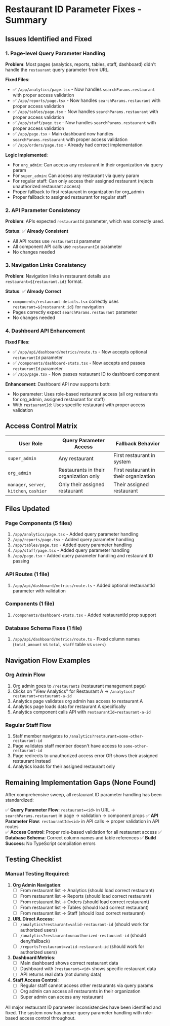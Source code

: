 # Restaurant ID Parameter Fixes - Summary

## Issues Identified and Fixed

### 1. Page-level Query Parameter Handling
**Problem**: Most pages (analytics, reports, tables, staff, dashboard) didn't handle the `restaurant` query parameter from URL.

**Fixed Files**:
- ✅ `/app/analytics/page.tsx` - Now handles `searchParams.restaurant` with proper access validation
- ✅ `/app/reports/page.tsx` - Now handles `searchParams.restaurant` with proper access validation  
- ✅ `/app/tables/page.tsx` - Now handles `searchParams.restaurant` with proper access validation
- ✅ `/app/staff/page.tsx` - Now handles `searchParams.restaurant` with proper access validation
- ✅ `/app/page.tsx` - Main dashboard now handles `searchParams.restaurant` with proper access validation
- ✅ `/app/orders/page.tsx` - Already had correct implementation

**Logic Implemented**:
- For `org_admin`: Can access any restaurant in their organization via query param
- For `super_admin`: Can access any restaurant via query param  
- For regular staff: Can only access their assigned restaurant (rejects unauthorized restaurant access)
- Proper fallback to first restaurant in organization for org_admin
- Proper fallback to assigned restaurant for regular staff

### 2. API Parameter Consistency
**Problem**: APIs expected `restaurantId` parameter, which was correctly used.

**Status**: ✅ **Already Consistent**
- All API routes use `restaurantId` parameter
- All component API calls use `restaurantId` parameter
- No changes needed

### 3. Navigation Links Consistency  
**Problem**: Navigation links in restaurant details use `restaurant=${restaurant.id}` format.

**Status**: ✅ **Already Correct**
- `components/restaurant-details.tsx` correctly uses `restaurant=${restaurant.id}` for navigation
- Pages correctly expect `searchParams.restaurant` parameter
- No changes needed

### 4. Dashboard API Enhancement
**Fixed Files**:
- ✅ `/app/api/dashboard/metrics/route.ts` - Now accepts optional `restaurantId` parameter
- ✅ `/components/dashboard-stats.tsx` - Now accepts and passes `restaurantId` parameter
- ✅ `/app/page.tsx` - Now passes restaurant ID to dashboard component

**Enhancement**: Dashboard API now supports both:
- No parameter: Uses role-based restaurant access (all org restaurants for org_admin, assigned restaurant for staff)
- With `restaurantId`: Uses specific restaurant with proper access validation

## Access Control Matrix

| User Role | Query Parameter Access | Fallback Behavior |
|-----------|----------------------|-------------------|
| `super_admin` | Any restaurant | First restaurant in system |
| `org_admin` | Restaurants in their organization only | First restaurant in their organization |
| `manager`, `server`, `kitchen`, `cashier` | Only their assigned restaurant | Their assigned restaurant |

## Files Updated

### Page Components (5 files)
1. `/app/analytics/page.tsx` - Added query parameter handling
2. `/app/reports/page.tsx` - Added query parameter handling  
3. `/app/tables/page.tsx` - Added query parameter handling
4. `/app/staff/page.tsx` - Added query parameter handling
5. `/app/page.tsx` - Added query parameter handling and restaurant ID passing

### API Routes (1 file)
1. `/app/api/dashboard/metrics/route.ts` - Added optional restaurantId parameter with validation

### Components (1 file)
1. `/components/dashboard-stats.tsx` - Added restaurantId prop support

### Database Schema Fixes (1 file)
1. `/app/api/dashboard/metrics/route.ts` - Fixed column names (`total_amount` vs `total`, `staff` table vs `users`)

## Navigation Flow Examples

### Org Admin Flow
1. Org admin goes to `/restaurants` (restaurant management page)
2. Clicks on "View Analytics" for Restaurant A → `/analytics?restaurant=restaurant-a-id`
3. Analytics page validates org admin has access to restaurant A
4. Analytics page loads data for restaurant A specifically
5. Analytics component calls API with `restaurantId=restaurant-a-id`

### Regular Staff Flow  
1. Staff member navigates to `/analytics?restaurant=some-other-restaurant-id`
2. Page validates staff member doesn't have access to `some-other-restaurant-id`
3. Page redirects to unauthorized access error OR shows their assigned restaurant instead
4. Analytics loads for their assigned restaurant only

## Remaining Implementation Gaps (None Found)

After comprehensive sweep, all restaurant ID parameter handling has been standardized:

✅ **Query Parameter Flow**: `restaurant=<id>` in URL → `searchParams.restaurant` in page → validation → component props
✅ **API Parameter Flow**: `restaurantId=<id>` in API calls → proper validation in API routes  
✅ **Access Control**: Proper role-based validation for all restaurant access
✅ **Database Schema**: Correct column names and table references
✅ **Build Success**: No TypeScript compilation errors

## Testing Checklist

### Manual Testing Required:
1. **Org Admin Navigation**:
   - [ ] From restaurant list → Analytics (should load correct restaurant)
   - [ ] From restaurant list → Reports (should load correct restaurant)  
   - [ ] From restaurant list → Orders (should load correct restaurant)
   - [ ] From restaurant list → Tables (should load correct restaurant)
   - [ ] From restaurant list → Staff (should load correct restaurant)

2. **URL Direct Access**:
   - [ ] `/analytics?restaurant=valid-restaurant-id` (should work for authorized users)
   - [ ] `/analytics?restaurant=unauthorized-restaurant-id` (should deny/fallback)
   - [ ] `/reports?restaurant=valid-restaurant-id` (should work for authorized users)

3. **Dashboard Metrics**:
   - [ ] Main dashboard shows correct restaurant data
   - [ ] Dashboard with `?restaurant=<id>` shows specific restaurant data
   - [ ] API returns real data (not dummy data)

4. **Staff Access Control**:
   - [ ] Regular staff cannot access other restaurants via query params
   - [ ] Org admin can access all restaurants in their organization
   - [ ] Super admin can access any restaurant

All major restaurant ID parameter inconsistencies have been identified and fixed. The system now has proper query parameter handling with role-based access control throughout.
